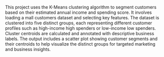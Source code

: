 This project uses the K-Means clustering algorithm to segment customers based on their estimated annual income and spending score. It involves loading a mall customers dataset and selecting key features. The dataset is clustered into five distinct groups, each representing different customer profiles such as high-income high spenders or low-income low spenders. Cluster centroids are calculated and annotated with descriptive business labels. The output includes a scatter plot showing customer segments and their centroids to help visualize the distinct groups for targeted marketing and business insights.
